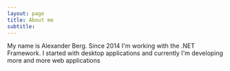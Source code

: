 ```yaml
---
layout: page
title: About me
subtitle:
---
```


My name is Alexander Berg. Since 2014 I'm working with the .NET Framework. 
I started with desktop applications and currently I'm developing more and more web applications
